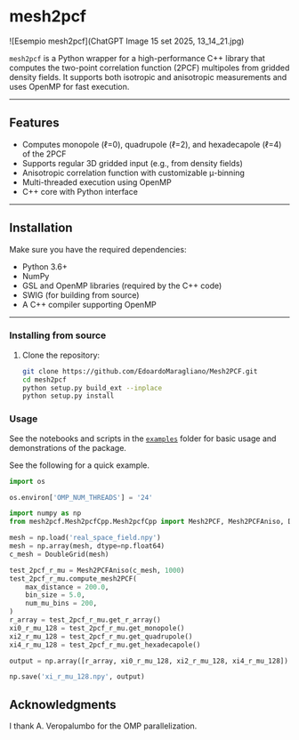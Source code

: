 # mesh2pcf

![Esempio mesh2pcf](ChatGPT Image 15 set 2025, 13_14_21.jpg)

`mesh2pcf` is a Python wrapper for a high-performance C++ library that computes the two-point correlation function (2PCF) multipoles from gridded density fields. It supports both isotropic and anisotropic measurements and uses OpenMP for fast execution.

---

## Features

- Computes monopole (ℓ=0), quadrupole (ℓ=2), and hexadecapole (ℓ=4) of the 2PCF
- Supports regular 3D gridded input (e.g., from density fields)
- Anisotropic correlation function with customizable μ-binning
- Multi-threaded execution using OpenMP
- C++ core with Python interface


---

## Installation

Make sure you have the required dependencies:

- Python 3.6+
- NumPy
- GSL and OpenMP libraries (required by the C++ code)
- SWIG (for building from source)
- A C++ compiler supporting OpenMP

---

### Installing from source

1. Clone the repository:
   ```bash
   git clone https://github.com/EdoardoMaragliano/Mesh2PCF.git
   cd mesh2pcf
   python setup.py build_ext --inplace
   python setup.py install
   ```

### Usage

See the notebooks and scripts in the [`examples`](examples) folder for basic usage and demonstrations of the package.

See the following for a quick example.

```python
import os

os.environ['OMP_NUM_THREADS'] = '24'

import numpy as np
from mesh2pcf.Mesh2pcfCpp.Mesh2pcfCpp import Mesh2PCF, Mesh2PCFAniso, DoubleVector, DoubleVectorVector, DoubleGrid

mesh = np.load('real_space_field.npy')
mesh = np.array(mesh, dtype=np.float64)
c_mesh = DoubleGrid(mesh)

test_2pcf_r_mu = Mesh2PCFAniso(c_mesh, 1000)
test_2pcf_r_mu.compute_mesh2PCF(
    max_distance = 200.0,
    bin_size = 5.0,
    num_mu_bins = 200,
)
r_array = test_2pcf_r_mu.get_r_array()
xi0_r_mu_128 = test_2pcf_r_mu.get_monopole()
xi2_r_mu_128 = test_2pcf_r_mu.get_quadrupole()
xi4_r_mu_128 = test_2pcf_r_mu.get_hexadecapole()

output = np.array([r_array, xi0_r_mu_128, xi2_r_mu_128, xi4_r_mu_128])

np.save('xi_r_mu_128.npy', output)
```

## Acknowledgments
I thank A. Veropalumbo for the OMP parallelization.

